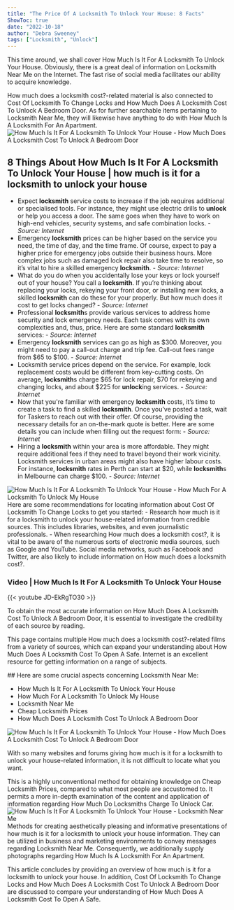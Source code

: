 ```yaml
---
title: "The Price Of A Locksmith To Unlock Your House: 8 Facts"
ShowToc: true 
date: "2022-10-18"
author: "Debra Sweeney" 
tags: ["Locksmith", "Unlock"]
---
```


	
This time around, we shall cover How Much Is It For A Locksmith To Unlock Your House. Obviously, there is a great deal of information on Locksmith Near Me on the Internet. The fast rise of social media facilitates our ability to acquire knowledge.

How much does a locksmith cost?-related material is also connected to Cost Of Locksmith To Change Locks and How Much Does A Locksmith Cost To Unlock A Bedroom Door. As for further searchable items pertaining to Locksmith Near Me, they will likewise have anything to do with How Much Is A Locksmith For An Apartment.
<img loading="lazy" src="http://cdn.decoist.com/wp-content/uploads/2013/04/caribbean-style-outdoor-area.jpg" onerror="this.onerror=null;this.src='https://blogger.googleusercontent.com/img/a/AVvXsEhe7F7TRXHtjiKvHb5vS7DmnxvpHiDyoYyYvm1nHB3Qp2_w3BnM6A2eq4v7FYxCC9bfZt3a9vIMtAYEKUiaDQbHMg-ViyGmRIj39MLp0bGFfgfYw1Dc9q_H-T0wiTm3l0Uq42dETrN9eC8aGJ9_IORZsxST1AcLR7np1koOfcc7tnHa4S8Mwz_xD9d0=s16000';" alt="How Much Is It For A Locksmith To Unlock Your House - How Much Does A Locksmith Cost To Unlock A Bedroom Door" >

## 8 Things About How Much Is It For A Locksmith To Unlock Your House | how much is it for a locksmith to unlock your house
-   Expect **locksmith** service costs to increase if the job requires additional or specialised tools. For instance, they might use electric drills to **unlock** or help you access a door. The same goes when they have to work on high-end vehicles, security systems, and safe combination locks. - <cite>Source: Internet</cite>
-   Emergency **locksmith** prices can be higher based on the service you need, the time of day, and the time frame. Of course, expect to pay a higher price for emergency jobs outside their business hours. More complex jobs such as damaged lock repair also take time to resolve, so it’s vital to hire a skilled emergency **locksmith**. - <cite>Source: Internet</cite>
-   What do you do when you accidentally lose your keys or lock yourself out of your house? You call a **locksmith**. If you’re thinking about replacing your locks, rekeying your front door, or installing new locks, a skilled **locksmith** can do these for your properly. But how much does it cost to get locks changed? - <cite>Source: Internet</cite>
-   Professional **locksmith**s provide various services to address home security and lock emergency needs. Each task comes with its own complexities and, thus, price. Here are some standard **locksmith** services: - <cite>Source: Internet</cite>
-   Emergency **locksmith** services can go as high as $300. Moreover, you might need to pay a call-out charge and trip fee. Call-out fees range from $65 to $100. - <cite>Source: Internet</cite>
-   Locksmith service prices depend on the service. For example, lock replacement costs would be different from key-cutting costs. On average, **locksmith**s charge $65 for lock repair, $70 for rekeying and changing locks, and about $225 for **unlock**ing services. - <cite>Source: Internet</cite>
-   Now that you're familiar with emergency **locksmith** costs, it’s time to create a task to find a skilled **locksmith**. Once you’ve posted a task, wait for Taskers to reach out with their offer. Of course, providing the necessary details for an on-the-mark quote is better. Here are some details you can include when filling out the request form: - <cite>Source: Internet</cite>
-   Hiring a **locksmith** within your area is more affordable. They might require additional fees if they need to travel beyond their work vicinity. Locksmith services in urban areas might also have higher labour costs. For instance, **locksmith** rates in Perth can start at $20, while **locksmith**s in Melbourne can charge $100. - <cite>Source: Internet</cite>


<img loading="lazy" src="https://nwlocksmithspokane.com/wp-content/uploads/2015/09/locksmith-spokane-grade-2-door-closer.jpg" onerror="this.onerror=null;this.src='https://blogger.googleusercontent.com/img/a/AVvXsEhe7F7TRXHtjiKvHb5vS7DmnxvpHiDyoYyYvm1nHB3Qp2_w3BnM6A2eq4v7FYxCC9bfZt3a9vIMtAYEKUiaDQbHMg-ViyGmRIj39MLp0bGFfgfYw1Dc9q_H-T0wiTm3l0Uq42dETrN9eC8aGJ9_IORZsxST1AcLR7np1koOfcc7tnHa4S8Mwz_xD9d0=s16000';" alt="How Much Is It For A Locksmith To Unlock Your House - How Much For A Locksmith To Unlock My House" >
Here are some recommendations for locating information about Cost Of Locksmith To Change Locks to get you started:
- Research how much is it for a locksmith to unlock your house-related information from credible sources. This includes libraries, websites, and even journalistic professionals.
- When researching How much does a locksmith cost?, it is vital to be aware of the numerous sorts of electronic media sources, such as Google and YouTube. Social media networks, such as Facebook and Twitter, are also likely to include information on How much does a locksmith cost?.

### Video | How Much Is It For A Locksmith To Unlock Your House
{{< youtube JD-EkRgTO30 >}} 

To obtain the most accurate information on How Much Does A Locksmith Cost To Unlock A Bedroom Door, it is essential to investigate the credibility of each source by reading.

This page contains multiple How much does a locksmith cost?-related films from a variety of sources, which can expand your understanding about How Much Does A Locksmith Cost To Open A Safe. Internet is an excellent resource for getting information on a range of subjects.
<script async="async" data-cfasync="false" src="//normallydemandedalter.com/fe63df3c5408708b15d8dc3d9b206b31/invoke.js"></script>
<div id="container-fe63df3c5408708b15d8dc3d9b206b31"></div>
## Here are some crucial aspects concerning Locksmith Near Me:

- How Much Is It For A Locksmith To Unlock Your House
- How Much For A Locksmith To Unlock My House
- Locksmith Near Me
- Cheap Locksmith Prices
- How Much Does A Locksmith Cost To Unlock A Bedroom Door

 <img loading="lazy" src="http://2.bp.blogspot.com/-I2AVdhK0Gqk/UiOvDbv_cGI/AAAAAAAAADs/g-m0wiF6t6I/s1600/philliphaunts.jpg" onerror="this.onerror=null;this.src='https://blogger.googleusercontent.com/img/a/AVvXsEhe7F7TRXHtjiKvHb5vS7DmnxvpHiDyoYyYvm1nHB3Qp2_w3BnM6A2eq4v7FYxCC9bfZt3a9vIMtAYEKUiaDQbHMg-ViyGmRIj39MLp0bGFfgfYw1Dc9q_H-T0wiTm3l0Uq42dETrN9eC8aGJ9_IORZsxST1AcLR7np1koOfcc7tnHa4S8Mwz_xD9d0=s16000';" alt="How Much Is It For A Locksmith To Unlock Your House - How Much Does A Locksmith Cost To Unlock A Bedroom Door" >

With so many websites and forums giving how much is it for a locksmith to unlock your house-related information, it is not difficult to locate what you want.

This is a highly unconventional method for obtaining knowledge on Cheap Locksmith Prices, compared to what most people are accustomed to. It permits a more in-depth examination of the content and application of information regarding How Much Do Locksmiths Charge To Unlock Car.
<img loading="lazy" src="http://www.sims4modding.com/wp-content/uploads/2021/08/McDonalds-Restaurant-3.png" onerror="this.onerror=null;this.src='https://blogger.googleusercontent.com/img/a/AVvXsEhe7F7TRXHtjiKvHb5vS7DmnxvpHiDyoYyYvm1nHB3Qp2_w3BnM6A2eq4v7FYxCC9bfZt3a9vIMtAYEKUiaDQbHMg-ViyGmRIj39MLp0bGFfgfYw1Dc9q_H-T0wiTm3l0Uq42dETrN9eC8aGJ9_IORZsxST1AcLR7np1koOfcc7tnHa4S8Mwz_xD9d0=s16000';" alt="How Much Is It For A Locksmith To Unlock Your House - Locksmith Near Me" >
Methods for creating aesthetically pleasing and informative presentations of how much is it for a locksmith to unlock your house information. They can be utilized in business and marketing environments to convey messages regarding Locksmith Near Me. Consequently, we additionally supply photographs regarding How Much Is A Locksmith For An Apartment.

This article concludes by providing an overview of how much is it for a locksmith to unlock your house. In addition, Cost Of Locksmith To Change Locks and How Much Does A Locksmith Cost To Unlock A Bedroom Door are discussed to compare your understanding of How Much Does A Locksmith Cost To Open A Safe.
	
	

